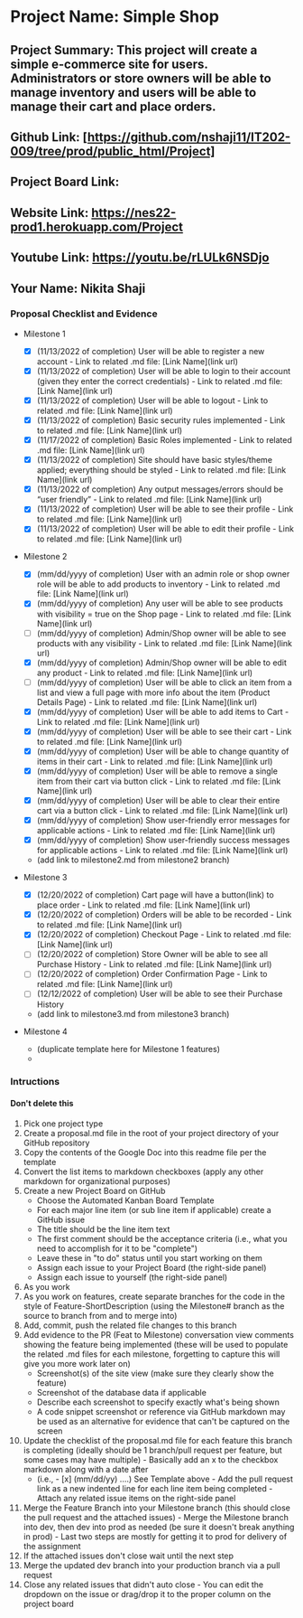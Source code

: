 # Project Name: Simple Shop
## Project Summary: This project will create a simple e-commerce site for users. Administrators or store owners will be able to manage inventory and users will be able to manage their cart and place orders.
## Github Link: [https://github.com/nshaji11/IT202-009/tree/prod/public_html/Project]
## Project Board Link: 
## Website Link: https://nes22-prod1.herokuapp.com/Project
## Youtube Link: https://youtu.be/rLULk6NSDjo
## Your Name: Nikita Shaji


<!-- Line item / Feature template (use this for each bullet point) -- DO NOT DELETE THIS SECTION

- [ ] \(mm/dd/yyyy of completion) Feature Title (from the proposal bullet point, if it's a sub-point indent it properly)
  -  Link to related .md file: [Link Name](link url)

 End Line item / Feature Template -- DO NOT DELETE THIS SECTION --> 


### Proposal Checklist and Evidence

- Milestone 1
  -  [x] \(11/13/2022 of completion) User will be able to register a new account
        -  Link to related .md file: [Link Name](link url) 
  -  [x] \(11/13/2022 of completion) User will be able to login to their account (given they enter the correct credentials)
        -  Link to related .md file: [Link Name](link url)
  -  [x] \(11/13/2022 of completion) User will be able to logout
        -  Link to related .md file: [Link Name](link url)
  -  [x] \(11/13/2022 of completion) Basic security rules implemented
        -  Link to related .md file: [Link Name](link url)
  -  [x] \(11/17/2022 of completion) Basic Roles implemented
        -  Link to related .md file: [Link Name](link url)
  -  [x] \(11/13/2022 of completion) Site should have basic styles/theme applied; everything should be styled
        -  Link to related .md file: [Link Name](link url)
  -  [x] \(11/13/2022 of completion) Any output messages/errors should be “user friendly”
        -  Link to related .md file: [Link Name](link url)
  -  [x] \(11/13/2022 of completion) User will be able to see their profile
        -  Link to related .md file: [Link Name](link url)
  -  [x] \(11/13/2022 of completion) User will be able to edit their profile
        -  Link to related .md file: [Link Name](link url)

- Milestone 2
  -  [x] \(mm/dd/yyyy of completion) User with an admin role or shop owner role will be able to add products to inventory
        -  Link to related .md file: [Link Name](link url) 
  -  [x] \(mm/dd/yyyy of completion) Any user will be able to see products with visibility = true on the Shop page
        -  Link to related .md file: [Link Name](link url)
  -  [ ] \(mm/dd/yyyy of completion) Admin/Shop owner will be able to see products with any visibility
        -  Link to related .md file: [Link Name](link url)
  -  [x] \(mm/dd/yyyy of completion) Admin/Shop owner will be able to edit any product
        -  Link to related .md file: [Link Name](link url)
  -  [ ] \(mm/dd/yyyy of completion) User will be able to click an item from a list and view a full page with more info about the item (Product Details Page)
        -  Link to related .md file: [Link Name](link url)
  -  [x] \(mm/dd/yyyy of completion) User will be able to add items to Cart
        -  Link to related .md file: [Link Name](link url)
  -  [x] \(mm/dd/yyyy of completion) User will be able to see their cart
        -  Link to related .md file: [Link Name](link url)
  -  [x] \(mm/dd/yyyy of completion) User will be able to change quantity of items in their cart
        -  Link to related .md file: [Link Name](link url)
  -  [x] \(mm/dd/yyyy of completion) User will be able to remove a single item from their cart via button click
        -  Link to related .md file: [Link Name](link url)
  -  [x] \(mm/dd/yyyy of completion) User will be able to clear their entire cart via a button click
        -  Link to related .md file: [Link Name](link url)
  -  [x] \(mm/dd/yyyy of completion) Show user-friendly error messages for applicable actions
        -  Link to related .md file: [Link Name](link url)
  -  [x] \(mm/dd/yyyy of completion) Show user-friendly success messages for applicable actions
        -  Link to related .md file: [Link Name](link url)
  - (add link to milestone2.md from milestone2 branch)

- Milestone 3
  -  [x] \(12/20/2022 of completion) Cart page will have a button(link) to place order
        -  Link to related .md file: [Link Name](link url)
  -  [x] \(12/20/2022 of completion) Orders will be able to be recorded
        -  Link to related .md file: [Link Name](link url)
  -  [x] \(12/20/2022 of completion) Checkout Page
        -  Link to related .md file: [Link Name](link url)
  -  [ ] \(12/20/2022 of completion) Store Owner will be able to see all Purchase History
        -  Link to related .md file: [Link Name](link url)
  -  [ ] \(12/20/2022 of completion) Order Confirmation Page
        -  Link to related .md file: [Link Name](link url)
  -  [ ] \(12/12/2022 of completion) User will be able to see their Purchase History
  - (add link to milestone3.md from milestone3 branch)
- Milestone 4
  - (duplicate template here for Milestone 1 features)
  - 
### Intructions
#### Don't delete this
1. Pick one project type
2. Create a proposal.md file in the root of your project directory of your GitHub repository
3. Copy the contents of the Google Doc into this readme file per the template
4. Convert the list items to markdown checkboxes (apply any other markdown for organizational purposes)
5. Create a new Project Board on GitHub
   - Choose the Automated Kanban Board Template
   - For each major line item (or sub line item if applicable) create a GitHub issue
   - The title should be the line item text
   - The first comment should be the acceptance criteria (i.e., what you need to accomplish for it to be "complete")
   - Leave these in "to do" status until you start working on them
   - Assign each issue to your Project Board (the right-side panel)
   - Assign each issue to yourself (the right-side panel)
6. As you work
  1. As you work on features, create separate branches for the code in the style of Feature-ShortDescription (using the Milestone# branch as the source to branch from and to merge into)
  2. Add, commit, push the related file changes to this branch
  3. Add evidence to the PR (Feat to Milestone) conversation view comments showing the feature being implemented (these will be used to populate the related .md files for each milestone, forgetting to capture this will give you more work later on)
     - Screenshot(s) of the site view (make sure they clearly show the feature)
     - Screenshot of the database data if applicable
     - Describe each screenshot to specify exactly what's being shown
     - A code snippet screenshot or reference via GitHub markdown may be used as an alternative for evidence that can't be captured on the screen
  4. Update the checklist of the proposal.md file for each feature this branch is completing (ideally should be 1 branch/pull request per feature, but some cases may have multiple)
    - Basically add an x to the checkbox markdown along with a date after
      - (i.e.,   - [x] (mm/dd/yy) ....) See Template above
    - Add the pull request link as a new indented line for each line item being completed
    - Attach any related issue items on the right-side panel
  5. Merge the Feature Branch into your Milestone branch (this should close the pull request and the attached issues)
    - Merge the Milestone branch into dev, then dev into prod as needed (be sure it doesn't break anything in prod)
    - Last two steps are mostly for getting it to prod for delivery of the assignment 
  7. If the attached issues don't close wait until the next step
  8. Merge the updated dev branch into your production branch via a pull request
  9. Close any related issues that didn't auto close
    - You can edit the dropdown on the issue or drag/drop it to the proper column on the project board